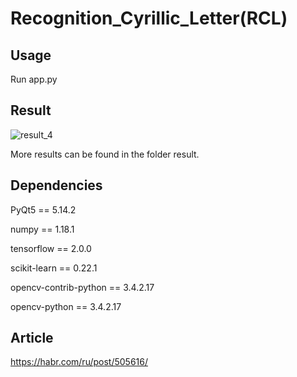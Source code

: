 Recognition_Cyrillic_Letter(RCL)
===============================

Usage
--------------------------

Run app.py

Result
---------------------------------

![result_4](https://user-images.githubusercontent.com/42088646/82731851-373df180-9d12-11ea-813f-8f63f17046ab.png)

More results can be found in the folder result.

Dependencies
----------------------------------

PyQt5 == 5.14.2

numpy == 1.18.1

tensorflow == 2.0.0

scikit-learn == 0.22.1

opencv-contrib-python == 3.4.2.17

opencv-python == 3.4.2.17


Article
---------------------------------

https://habr.com/ru/post/505616/
